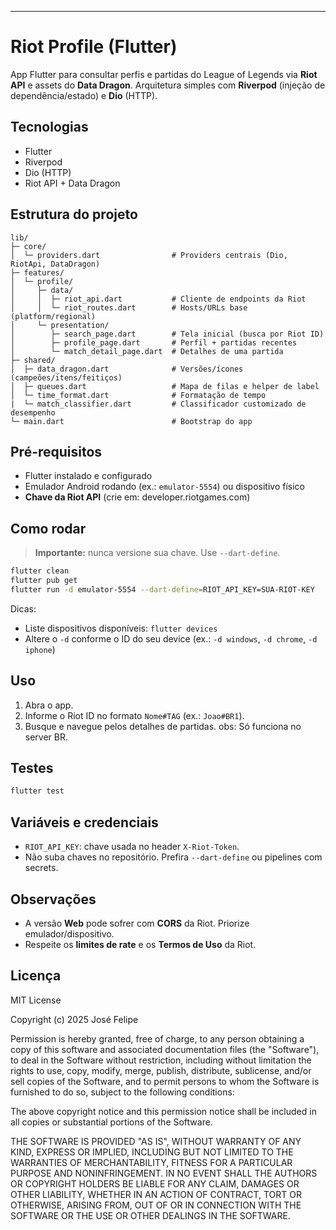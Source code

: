 
---

# Riot Profile (Flutter)

App Flutter para consultar perfis e partidas do League of Legends via **Riot API** e assets do **Data Dragon**.
Arquitetura simples com **Riverpod** (injeção de dependência/estado) e **Dio** (HTTP).

## Tecnologias

* Flutter 
* Riverpod
* Dio (HTTP)
* Riot API + Data Dragon

## Estrutura do projeto

```
lib/
├─ core/
│  └─ providers.dart                # Providers centrais (Dio, RiotApi, DataDragon)
├─ features/
│  └─ profile/
│     ├─ data/
│     │  ├─ riot_api.dart           # Cliente de endpoints da Riot
│     │  └─ riot_routes.dart        # Hosts/URLs base (platform/regional)
│     └─ presentation/
│        ├─ search_page.dart        # Tela inicial (busca por Riot ID)
│        ├─ profile_page.dart       # Perfil + partidas recentes
│        └─ match_detail_page.dart  # Detalhes de uma partida
├─ shared/
│  ├─ data_dragon.dart              # Versões/ícones (campeões/itens/feitiços)
│  ├─ queues.dart                   # Mapa de filas e helper de label
│  └─ time_format.dart              # Formatação de tempo
|  └─ match_classifier.dart         # Classificador customizado de desempenho
└─ main.dart                        # Bootstrap do app
```

## Pré-requisitos

* Flutter instalado e configurado
* Emulador Android rodando (ex.: `emulator-5554`) ou dispositivo físico
* **Chave da Riot API** (crie em: developer.riotgames.com)

## Como rodar

> **Importante:** nunca versione sua chave. Use `--dart-define`.

```bash
flutter clean
flutter pub get
flutter run -d emulator-5554 --dart-define=RIOT_API_KEY=SUA-RIOT-KEY
```

Dicas:

* Liste dispositivos disponíveis: `flutter devices`
* Altere o `-d` conforme o ID do seu device (ex.: `-d windows`, `-d chrome`, `-d iphone`)

## Uso

1. Abra o app.
2. Informe o Riot ID no formato `Nome#TAG` (ex.: `Joao#BR1`).
3. Busque e navegue pelos detalhes de partidas.
obs: Só funciona no server BR.

## Testes

```bash
flutter test
```

## Variáveis e credenciais

* `RIOT_API_KEY`: chave usada no header `X-Riot-Token`.
* Não suba chaves no repositório. Prefira `--dart-define` ou pipelines com secrets.

## Observações

* A versão **Web** pode sofrer com **CORS** da Riot. Priorize emulador/dispositivo.
* Respeite os **limites de rate** e os **Termos de Uso** da Riot.

## Licença

MIT License

Copyright (c) 2025 José Felipe

Permission is hereby granted, free of charge, to any person obtaining a copy
of this software and associated documentation files (the "Software"), to deal
in the Software without restriction, including without limitation the rights
to use, copy, modify, merge, publish, distribute, sublicense, and/or sell
copies of the Software, and to permit persons to whom the Software is
furnished to do so, subject to the following conditions:

The above copyright notice and this permission notice shall be included in all
copies or substantial portions of the Software.

THE SOFTWARE IS PROVIDED "AS IS", WITHOUT WARRANTY OF ANY KIND, EXPRESS OR
IMPLIED, INCLUDING BUT NOT LIMITED TO THE WARRANTIES OF MERCHANTABILITY,
FITNESS FOR A PARTICULAR PURPOSE AND NONINFRINGEMENT. IN NO EVENT SHALL THE
AUTHORS OR COPYRIGHT HOLDERS BE LIABLE FOR ANY CLAIM, DAMAGES OR OTHER
LIABILITY, WHETHER IN AN ACTION OF CONTRACT, TORT OR OTHERWISE, ARISING FROM,
OUT OF OR IN CONNECTION WITH THE SOFTWARE OR THE USE OR OTHER DEALINGS IN THE
SOFTWARE.
